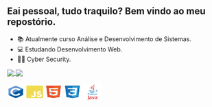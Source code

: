 ## Eai pessoal, tudo traquilo? Bem vindo ao meu repostório.
- 📚 Atualmente curso Análise e Desenvolvimento de Sistemas.
- 💻 Estudando Desenvolvimento Web.
- 🕵️‍♂️ Cyber Security.

<a href="https://github.com/brenoxs99/github-readme-stats">
  <img height=180 align="center" src="https://github-readme-stats.vercel.app/api?username=brenoxs99&theme=tokyonight" />
</a>
<a href="https://github.com/brenoxs99/convoychat">
  <img height=180 align="center" src="https://github-readme-stats.vercel.app/api/top-langs?username=brenoxs99&layout=compact&langs_count=8&card_width=320&theme=tokyonight" />
</a>

<div style="display: inline_block""><br>
  <img align="center" alt="Breno-C" height="30" width="40" src="https://raw.githubusercontent.com/devicons/devicon/master/icons/c/c-original.svg">
  <img align="center" alt="Breno-Js" height="30" width="40" src="https://raw.githubusercontent.com/devicons/devicon/master/icons/javascript/javascript-plain.svg">
  <img align="center" alt="Breno-HTML" height="30" width="40" src="https://raw.githubusercontent.com/devicons/devicon/master/icons/html5/html5-original.svg">
  <img align="center" alt="Breno-CSS" height="30" width="40" src="https://raw.githubusercontent.com/devicons/devicon/master/icons/css3/css3-original.svg">
  <img align="center" alt="Breno-Python" height="38" width="46" src="https://raw.githubusercontent.com/devicons/devicon/master/icons/java/java-original-wordmark.svg" >
</div>
